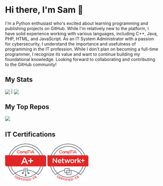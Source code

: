 # Hi there, I'm Sam 👋

I'm a Python enthusiast who's excited about learning programming and publishing projects on GitHub. While I'm relatively new to the platform, I have solid experience working with various languages, including C++, Java, PHP, HTML, and JavaScript. As an IT System Administrator with a passion for cybersecurity, I understand the importance and usefulness of programming in the IT profession. While I don't plan on becoming a full-time programmer, I recognize its value and want to continue building my foundational knowledge. Looking forward to collaborating and contributing to the GitHub community!

## My Stats

<img align="center" src="https://github-readme-stats.vercel.app/api?username=samseyller&show_icons=true&hide_rank=true&include_all_commits=true&hide=issues,contribs&hide_title=true&theme=buefy" />
| 
<img align="center" src="https://github-readme-stats.vercel.app/api/top-langs/?username=samseyller&layout=compact&theme=buefy" /> 

## My Top Repos

<a href="https://github.com/anuraghazra/github-readme-stats">
  <img src="https://github-readme-stats.vercel.app/api/pin/?username=samseyller&repo=Python-Tkinter-File-Selection-with-Tab-Auto-Complete&theme=buefy" />
</a>

## IT Certifications

<a href="https://www.credly.com/badges/3339b6ff-5784-4454-9264-09481d510ce6/public_url"><img width="135" src="images/Aplus.png"></a>
<a href="https://www.credly.com/badges/5a689cd8-4a0a-4019-88b3-382bdb849468/public_url"><img width="135" src="images/NetworkPlus.png"></a>


<!--
**samseyller/samseyller** is a ✨ _special_ ✨ repository because its `README.md` (this file) appears on your GitHub profile.

Here are some ideas to get you started:

- 🔭 I’m currently working on ...
- 🌱 I’m currently learning ...
- 👯 I’m looking to collaborate on ...
- 🤔 I’m looking for help with ...
- 💬 Ask me about ...
- 📫 How to reach me: ...
- 😄 Pronouns: ...
- ⚡ Fun fact: ...
-->
